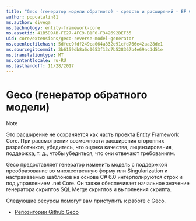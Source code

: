 ```yaml
---
title: "Geco (генератор модели обратного) - средств и расширений - EF Core"
author: popcatalin81
ms.author: divega
ms.technology: entity-framework-core
ms.assetid: 41B5D9AB-FE27-4FC9-B1F0-F342692DEF35
uid: core/extensions/geco-reverse-model-generator
ms.openlocfilehash: 5dfec9fdf249ca064a832e91cfd766e42aa28de1
ms.sourcegitcommit: 3b6159db8a6c0653f13c7b528367b4e69ac3d51e
ms.translationtype: MT
ms.contentlocale: ru-RU
ms.lasthandoff: 11/28/2017
---
```

# <a name="geco-reverse-model-generator"></a>Geco (генератор обратного модели)

> [!NOTE]  
> Это расширение не сохраняется как часть проекта Entity Framework Core. При рассмотрении возможности расширения сторонних разработчиков, убедитесь, что оценка качества, лицензирования, поддержка, т. д., чтобы убедиться, что они отвечают требованиям.

Geco предоставляет генератор изменить модель с поддержкой преобразование во множественную форму или Singularization и настраиваемых шаблонов на основе C# 6.0 интерполируются строк и под управлением .net Core. Он также обеспечивает начальное значение генератора скриптов SQL Merge скриптов и выполнения скрипта.

Следующие ресурсы помогут вам приступить к работе с Geco.
* [Репозитории Github Geco](https://github.com/iQuarc/Geco)
